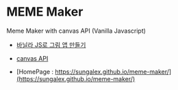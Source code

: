 # MEME Maker

Meme Maker with canvas API (Vanilla Javascript)

- [바닐라 JS로 그림 앱 만들기](https://nomadcoders.co/javascript-for-beginners-2/)

- [canvas API](https://developer.mozilla.org/ko/docs/Web/API/Canvas_API)

- [HomePage : https://sungalex.github.io/meme-maker/](https://sungalex.github.io/meme-maker/)

